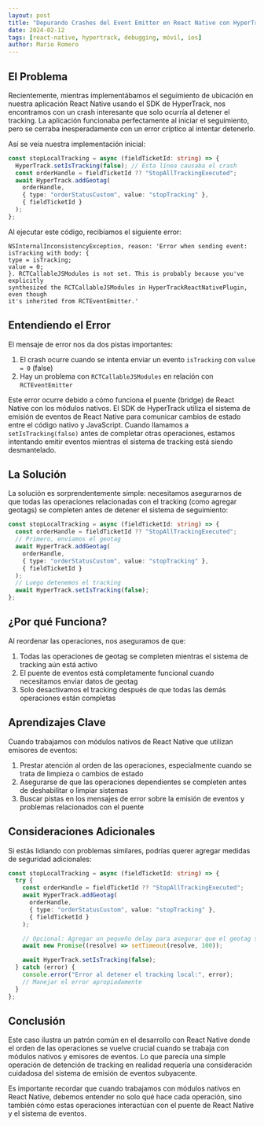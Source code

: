 ```yaml
---
layout: post
title: "Depurando Crashes del Event Emitter en React Native con HyperTrack SDK"
date: 2024-02-12
tags: [react-native, hypertrack, debugging, móvil, ios]
author: Mario Romero
---
```


## El Problema

Recientemente, mientras implementábamos el seguimiento de ubicación en nuestra aplicación React Native usando el SDK de HyperTrack, nos encontramos con un crash interesante que solo ocurría al detener el tracking. La aplicación funcionaba perfectamente al iniciar el seguimiento, pero se cerraba inesperadamente con un error críptico al intentar detenerlo.

Así se veía nuestra implementación inicial:

```typescript
const stopLocalTracking = async (fieldTicketId: string) => {
  HyperTrack.setIsTracking(false); // Esta línea causaba el crash
  const orderHandle = fieldTicketId ?? "StopAllTrackingExecuted";
  await HyperTrack.addGeotag(
    orderHandle,
    { type: "orderStatusCustom", value: "stopTracking" },
    { fieldTicketId }
  );
};
```

Al ejecutar este código, recibíamos el siguiente error:

```
NSInternalInconsistencyException, reason: 'Error when sending event:
isTracking with body: {
type = isTracking;
value = 0;
}. RCTCallableJSModules is not set. This is probably because you've explicitly
synthesized the RCTCallableJSModules in HyperTrackReactNativePlugin, even though
it's inherited from RCTEventEmitter.'
```

## Entendiendo el Error

El mensaje de error nos da dos pistas importantes:

1. El crash ocurre cuando se intenta enviar un evento `isTracking` con `value = 0` (false)
2. Hay un problema con `RCTCallableJSModules` en relación con `RCTEventEmitter`

Este error ocurre debido a cómo funciona el puente (bridge) de React Native con los módulos nativos. El SDK de HyperTrack utiliza el sistema de emisión de eventos de React Native para comunicar cambios de estado entre el código nativo y JavaScript. Cuando llamamos a `setIsTracking(false)` antes de completar otras operaciones, estamos intentando emitir eventos mientras el sistema de tracking está siendo desmantelado.

## La Solución

La solución es sorprendentemente simple: necesitamos asegurarnos de que todas las operaciones relacionadas con el tracking (como agregar geotags) se completen antes de detener el sistema de seguimiento:

```typescript
const stopLocalTracking = async (fieldTicketId: string) => {
  const orderHandle = fieldTicketId ?? "StopAllTrackingExecuted";
  // Primero, enviamos el geotag
  await HyperTrack.addGeotag(
    orderHandle,
    { type: "orderStatusCustom", value: "stopTracking" },
    { fieldTicketId }
  );
  // Luego detenemos el tracking
  await HyperTrack.setIsTracking(false);
};
```

## ¿Por qué Funciona?

Al reordenar las operaciones, nos aseguramos de que:

1. Todas las operaciones de geotag se completen mientras el sistema de tracking aún está activo
2. El puente de eventos está completamente funcional cuando necesitamos enviar datos de geotag
3. Solo desactivamos el tracking después de que todas las demás operaciones están completas

## Aprendizajes Clave

Cuando trabajamos con módulos nativos de React Native que utilizan emisores de eventos:

1. Prestar atención al orden de las operaciones, especialmente cuando se trata de limpieza o cambios de estado
2. Asegurarse de que las operaciones dependientes se completen antes de deshabilitar o limpiar sistemas
3. Buscar pistas en los mensajes de error sobre la emisión de eventos y problemas relacionados con el puente

## Consideraciones Adicionales

Si estás lidiando con problemas similares, podrías querer agregar medidas de seguridad adicionales:

```typescript
const stopLocalTracking = async (fieldTicketId: string) => {
  try {
    const orderHandle = fieldTicketId ?? "StopAllTrackingExecuted";
    await HyperTrack.addGeotag(
      orderHandle,
      { type: "orderStatusCustom", value: "stopTracking" },
      { fieldTicketId }
    );

    // Opcional: Agregar un pequeño delay para asegurar que el geotag se procesó
    await new Promise((resolve) => setTimeout(resolve, 100));

    await HyperTrack.setIsTracking(false);
  } catch (error) {
    console.error("Error al detener el tracking local:", error);
    // Manejar el error apropiadamente
  }
};
```

## Conclusión

Este caso ilustra un patrón común en el desarrollo con React Native donde el orden de las operaciones se vuelve crucial cuando se trabaja con módulos nativos y emisores de eventos. Lo que parecía una simple operación de detención de tracking en realidad requería una consideración cuidadosa del sistema de emisión de eventos subyacente.

Es importante recordar que cuando trabajamos con módulos nativos en React Native, debemos entender no solo qué hace cada operación, sino también cómo estas operaciones interactúan con el puente de React Native y el sistema de eventos.

